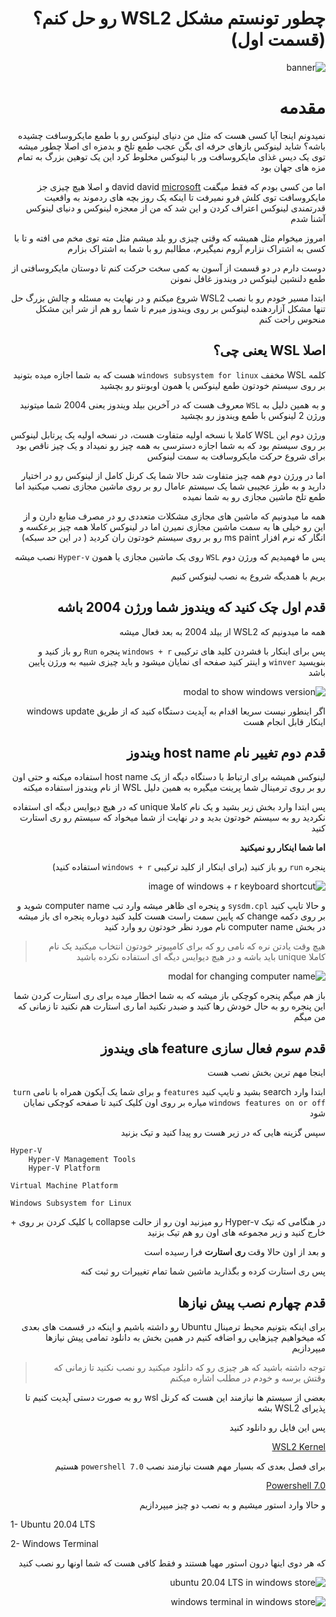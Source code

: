<div dir="rtl">

# چطور تونستم مشکل WSL2 رو حل کنم؟ (قسمت اول)

![banner](./images/virgool-post.png)

# مقدمه

نمیدونم اینجا آیا کسی هست که مثل من دنیای لینوکس رو با طمع مایکروسافت چشیده باشه؟ شاید لینوکس بازهای حرفه ای بگن عجب طمع تلخ و بدمزه ای اصلا چطور میشه توی یک دیس غذای مایکروسافت ور با لینوکس مخلوط کرد این یک توهین بزرگ به تمام مزه های جهان بود

اما من کسی بودم که فقط میگفت david david [microsoft](https://www.microsoft.com) و اصلا هیچ چیزی جز مایکروسافت توی کلش فرو نمیرفت تا اینکه یک روز بچه های ردموند به واقعیت قدرتمندی لینوکس اعتراف کردن و این شد که من از معجزه لینوکس و دنیای لینوکس آشنا شدم

امروز میخوام مثل همیشه که وقتی چیزی رو بلد میشم مثل مته توی مخم می افته و تا با کسی به اشتراک نزارم آروم نمیگیرم، مطالبم رو با شما به اشتراک بزارم

دوست دارم در دو قسمت از آسون به کمی سخت حرکت کنم تا دوستان مایکروسافتی از طمع دلنشین لینوکس در ویندوز غافل نمونن

ابتدا مسیر خودم رو با نصب WSL2 شروع میکنم و در نهایت به مسئله و چالش بزرگ حل تنها مشکل آزاردهنده لینوکس بر روی ویندوز میرم تا شما رو هم از شر این مشکل منحوس راحت کنم

## اصلا WSL یعنی چی؟

کلمه WSL مخفف `windows subsystem for linux` هست که به شما اجازه میده بتونید بر روی سیستم خودتون طمع لینوکس یا همون اوبونتو رو بچشید

و به همین دلیل به `WSL` معروف هست که در آخرین بیلد ویندوز یعنی 2004 شما میتونید ورژن 2 لینوکس با طمع ویندوز رو بچشید

ورژن دوم این WSL کاملا با نسخه اولیه متفاوت هست، در نسخه اولیه یک پرتابل لینوکس بر روی سیستم بود که به شما اجازه دسترسی به همه چیز رو نمیداد و یک چیز ناقص بود برای شروع حرکت مایکروسافت به سمت لینوکس

اما در ورژن دوم همه چیز متفاوت شد حالا شما یک کرنل کامل از لینوکس رو در اختیار دارید و به طرز عجیبی شما یک سیستم عامال رو بر روی ماشین مجازی نصب میکنید اما طمع تلخ ماشین مجازی رو به شما نمیده

همه ما میدونیم که ماشین های مجازی مشکلات متعددی رو در مصرف منابع دارن و از این رو خیلی ها به سمت ماشین مجازی نمیرن اما در لینوکس کاملا همه چیز برعکسه و انگار که نرم افزار ms paint رو بر روی سیستم خودتون ران کردید ( در این حد سبکه)

پس ما فهمیدیم که ورژن دوم `WSL` روی یک ماشین مجازی یا همون `Hyper-v` نصب میشه

بریم با همدیگه شروع به نصب لینوکس کنیم

## قدم اول چک کنید که ویندوز شما ورژن 2004 باشه

همه ما میدونیم که WSL2 از بیلد 2004 به بعد فعال میشه 

پس برای اینکار با فشردن کلید های ترکیبی `windows + r` پنجره `Run` رو باز کنید و بنویسید `winver` و اینتر کنید صفحه ای نمایان میشود و باید چیزی شبیه به ورژن پایین باشد

![modal to show windows version](./images/winVer.png)

اگر اینطور نیست سریعا اقدام به آپدیت دستگاه کنید که از طریق windows update اینکار قابل انجام هست

## قدم دوم تغییر نام host name ویندوز

لینوکس همیشه برای ارتباط با دستگاه دیگه از یک host name استفاده میکنه و حتی اون رو بر روی ترمینال شما پرینت میگیره به همین دلیل WSL از نام ویندوز استفاده میکنه

پس ابتدا وارد بخش زیر بشید و یک نام کاملا unique که در هیچ دیوایس دیگه ای استفاده نکردید رو به سیستم خودتون بدید و در نهایت از شما میخواد که سیستم رو ری استارت کنید

**اما شما اینکار رو نمیکنید**

پنجره `run` رو باز کنید (برای اینکار از کلید ترکیبی `windows + r` استفاده کنید)

![image of windows + r keyboard shortcut](./images/windowsR.png)

و حالا تایپ کنید `sysdm.cpl` و پنجره ای ظاهر میشه وارد تب computer name شوید و بر روی دکمه change که پایین سمت راست هست کلید کنید دوباره پنجره ای باز میشه در بخش computer name نام مورد نظر خودتون رو وارد کنید

> هیچ وقت یادتن نره که نامی رو که برای کامپیوتر خودتون انتخاب میکنید یک نام کاملا unique باید باشه و در هیچ دیوایس دیگه ای استفاده نکرده باشید

![modal for changing computer name](./images/computerName.png)

باز هم میگم پنجره کوچکی باز میشه که به شما اخطار میده برای ری استارت کردن شما این پنجره رو به حال خودش رها کنید و ضبدر نکنید اما ری استارت هم نکنید تا زمانی که من میگم


## قدم سوم فعال سازی feature های ویندوز

اینجا مهم ترین بخش نصب هست 

ابتدا وارد search بشید و تایپ کنید `features` و برای شما یک آیکون همراه با نامی `turn windows features on or off` میاره بر روی اون کلیک کنید تا صفحه کوچکی نمایان شود

سپس گزینه هایی که در زیر هست رو پیدا کنید و تیک بزنید

<div dir="ltr">

```
Hyper-V
    Hyper-V Management Tools
    Hyper-V Platform

Virtual Machine Platform

Windows Subsystem for Linux
```
</div>

در هنگامی که تیک Hyper-v رو میزنید اون رو از حالت collapse با کلیک کردن بر روی + خارج کنید و زیر مجموعه های اون رو هم تیک بزنید

و بعد از اون حالا وقت **ری استارت** فرا رسیده است

پس ری استارت کرده و بگذارید ماشین شما تمام تغییرات رو ثبت کنه

## قدم چهارم نصب پیش نیازها

برای اینکه بتونیم محیط ترمینال Ubuntu رو داشته باشیم و اینکه در قسمت های بعدی که میخواهیم چیزهایی رو اضافه کنیم در همین بخش به دانلود تمامی پیش نیازها میپردازیم

> توجه داشته باشید که هر چیزی رو که دانلود میکنید رو نصب نکنید تا زمانی که وقتش برسه و خودم در مطلب اشاره میکنم

بعضی از سیستم ها نیازمند این هست که کرنل wsl رو به صورت دستی آپدیت کنیم تا پذیرای WSL2 بشه

پس این فایل رو دانلود کنید 

[WSL2 Kernel](https://wslstorestorage.blob.core.windows.net/wslblob/wsl_update_x64.msi)

برای فصل بعدی که بسیار مهم هست نیازمند نصب `powershell 7.0` هستیم

[Powershell 7.0](https://github-production-release-asset-2e65be.s3.amazonaws.com/49609581/5a5c1280-abe7-11ea-88a2-4815f124fd42?X-Amz-Algorithm=AWS4-HMAC-SHA256&X-Amz-Credential=AKIAIWNJYAX4CSVEH53A%2F20200624%2Fus-east-1%2Fs3%2Faws4_request&X-Amz-Date=20200624T074332Z&X-Amz-Expires=300&X-Amz-Signature=6cb246b937af1d2fe6c69ed241fad6aee49783a0bbf3b83e124d44c26338f5ce&X-Amz-SignedHeaders=host&actor_id=25862601&repo_id=49609581&response-content-disposition=attachment%3B%20filename%3DPowerShell-7.0.2-win-x64.msi&response-content-type=application%2Foctet-stream)

و حالا وارد استور میشیم و به نصب دو چیز میپردازیم 

<div dir="ltr">

1- Ubuntu 20.04 LTS

2- Windows Terminal
</div>

که هر دوی اینها درون استور مهیا هستند و فقط کافی هست که شما اونها رو نصب کنید

![ubuntu 20.04 LTS in windows store](./images/ubuntu.png)

![windows terminal in windows store](./images/windowsTerminal.png)

</div>
